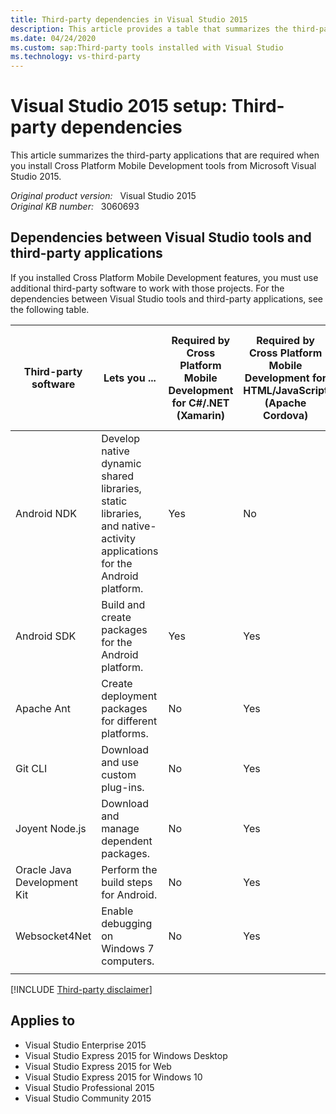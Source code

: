 ```yaml
---
title: Third-party dependencies in Visual Studio 2015
description: This article provides a table that summarizes the third-party apps that are required when you install Cross Platform Mobile Development tools from Visual Studio 2015.
ms.date: 04/24/2020
ms.custom: sap:Third-party tools installed with Visual Studio
ms.technology: vs-third-party
---
```

# Visual Studio 2015 setup: Third-party dependencies

This article summarizes the third-party applications that are required when you install Cross Platform Mobile Development tools from Microsoft Visual Studio 2015.

_Original product version:_ &nbsp; Visual Studio 2015  
_Original KB number:_ &nbsp; 3060693

## Dependencies between Visual Studio tools and third-party applications

If you installed Cross Platform Mobile Development features, you must use additional third-party software to work with those projects. For the dependencies between Visual Studio tools and third-party applications, see the following table.

|Third-party software|Lets you ...| Required by Cross Platform Mobile Development for C#/.NET (Xamarin)| Required by Cross Platform Mobile Development for HTML/JavaScript (Apache Cordova)| Required by Cross Platform Mobile Development for Visual C++ Mobile Development|
|---|---|---|---|---|
|Android NDK|Develop native dynamic shared libraries, static libraries, and native-activity applications for the Android platform.|Yes|No|Yes|
|Android SDK|Build and create packages for the Android platform.|Yes|Yes|Yes|
|Apache Ant|Create deployment packages for different platforms.|No|Yes|Yes|
|Git CLI|Download and use custom plug-ins.|No|Yes|No|
|Joyent Node.js|Download and manage dependent packages.|No|Yes|No|
|Oracle Java Development Kit|Perform the build steps for Android.|No|Yes|No|
|Websocket4Net|Enable debugging on Windows 7 computers.|No|Yes|No|
||||||

[!INCLUDE [Third-party disclaimer](../../../../includes/third-party-disclaimer.md)]

## Applies to

- Visual Studio Enterprise 2015
- Visual Studio Express 2015 for Windows Desktop
- Visual Studio Express 2015 for Web
- Visual Studio Express 2015 for Windows 10
- Visual Studio Professional 2015
- Visual Studio Community 2015
